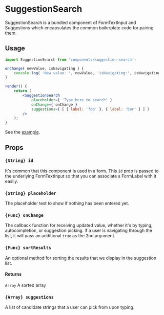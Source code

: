 # SuggestionSearch

SuggestionSearch is a bundled component of FormTextInput and Suggestions which encapsulates the common boilerplate code for pairing them.

## Usage

```jsx
import SuggestionSearch from 'components/suggestion-search';

onChange( newValue, isNavigating ) {
	console.log( 'New value: ', newValue, 'isNavigating:', isNavigating );
}

render() {
	return (
		<SuggestionSearch
			placeholder={ 'Type here to search' }
			onChange={ onChange }
			suggestions={ [ { label: 'foo' }, { label: 'bar' } ] }
		/>
	);
}
```

See the [example](./example/example.jsx).

## Props

### `{String} id`

It's common that this component is used in a form. This `id` prop is passed to the underlying FormTextInput so that you can associate a FormLabel with it easily.

### `{String} placeholder`

The placeholder text to show if nothing has been entered yet.

### `{Func} onChange`

The callback function for receiving updated value, whether it's by typing, autocompletion, or suggestion picking. If a user is navigating through the list, it will pass an additional `true` as the 2nd argument.

### `{Func} sortResults`

An optional method for sorting the results that we display in the suggestion list.

#### Returns

`Array` A sorted array

### `{Array} suggestions`

A list of candidate strings that a user can pick from upon typing.
